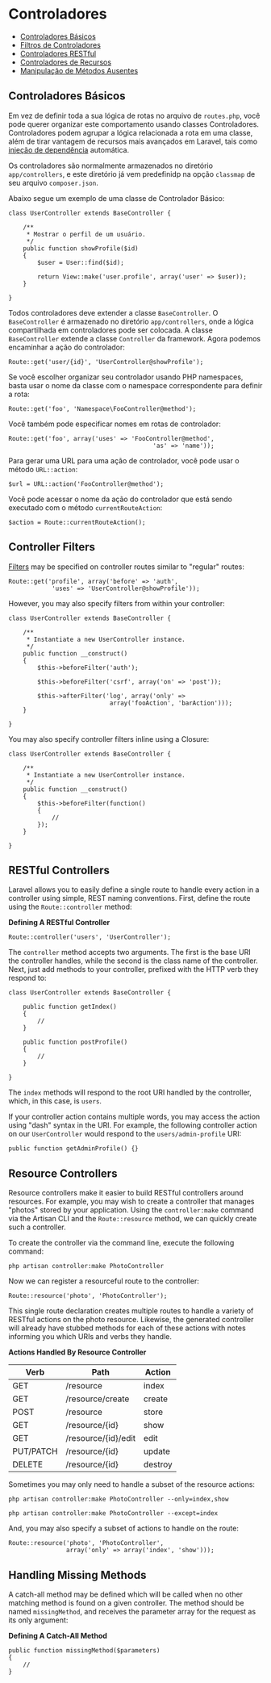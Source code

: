 # Controladores

- [Controladores Básicos](#basic-controllers)
- [Filtros de Controladores](#controller-filters)
- [Controladores RESTful](#restful-controllers)
- [Controladores de Recursos](#resource-controllers)
- [Manipulação de Métodos Ausentes](#handling-missing-methods)

<a name="basic-controllers"></a>
## Controladores Básicos

Em vez de definir toda a sua lógica de rotas no arquivo de `routes.php`, você pode querer organizar este comportamento usando classes Controladores. Controladores podem agrupar a lógica relacionada a rota em uma classe, além de tirar vantagem de recursos mais avançados em Laravel, tais como [injeção de dependência](/docs/ioc) automática.

Os controladores são normalmente armazenados no diretório `app/controllers`, e este diretório já vem predefinidp na opção `classmap` de seu arquivo `composer.json`.

Abaixo segue um exemplo de uma classe de Controlador Básico:


	class UserController extends BaseController {

		/**
		 * Mostrar o perfil de um usuário.
		 */
		public function showProfile($id)
		{
			$user = User::find($id);

			return View::make('user.profile', array('user' => $user));
		}

	}

Todos controladores deve extender a classe `BaseController`. O `BaseController` é armazenado no diretório `app/controllers`, onde a lógica compartilhada em controladores pode ser colocada. A classe `BaseController` extende a classe `Controller` da framework. Agora podemos encaminhar a ação do controlador:

	Route::get('user/{id}', 'UserController@showProfile');

Se você escolher organizar seu controlador usando PHP namespaces, basta usar o nome da classe com o namespace correspondente para definir a rota:

	Route::get('foo', 'Namespace\FooController@method');

Você também pode especificar nomes em rotas de controlador:

	Route::get('foo', array('uses' => 'FooController@method',
											'as' => 'name'));

Para gerar uma URL para uma ação de controlador, você pode usar o método `URL::action`:

	$url = URL::action('FooController@method');

Você pode acessar o nome da ação do controlador que está sendo executado com o método `currentRouteAction`:

	$action = Route::currentRouteAction();

<a name="controller-filters"></a>
## Controller Filters

[Filters](/docs/routing#route-filters) may be specified on controller routes similar to "regular" routes:

	Route::get('profile', array('before' => 'auth',
				'uses' => 'UserController@showProfile'));

However, you may also specify filters from within your controller:

	class UserController extends BaseController {

		/**
		 * Instantiate a new UserController instance.
		 */
		public function __construct()
		{
			$this->beforeFilter('auth');

			$this->beforeFilter('csrf', array('on' => 'post'));

			$this->afterFilter('log', array('only' =>
								array('fooAction', 'barAction')));
		}

	}

You may also specify controller filters inline using a Closure:

	class UserController extends BaseController {

		/**
		 * Instantiate a new UserController instance.
		 */
		public function __construct()
		{
			$this->beforeFilter(function()
			{
				//
			});
		}

	}

<a name="restful-controllers"></a>
## RESTful Controllers

Laravel allows you to easily define a single route to handle every action in a controller using simple, REST naming conventions. First, define the route using the `Route::controller` method:

**Defining A RESTful Controller**

	Route::controller('users', 'UserController');

The `controller` method accepts two arguments. The first is the base URI the controller handles, while the second is the class name of the controller. Next, just add methods to your controller, prefixed with the HTTP verb they respond to:

	class UserController extends BaseController {

		public function getIndex()
		{
			//
		}

		public function postProfile()
		{
			//
		}

	}

The `index` methods will respond to the root URI handled by the controller, which, in this case, is `users`.

If your controller action contains multiple words, you may access the action using "dash" syntax in the URI. For example, the following controller action on our `UserController` would respond to the `users/admin-profile` URI:

	public function getAdminProfile() {}

<a name="resource-controllers"></a>
## Resource Controllers

Resource controllers make it easier to build RESTful controllers around resources. For example, you may wish to create a controller that manages "photos" stored by your application. Using the `controller:make` command via the Artisan CLI and the `Route::resource` method, we can quickly create such a controller.

To create the controller via the command line, execute the following command:

	php artisan controller:make PhotoController

Now we can register a resourceful route to the controller:

	Route::resource('photo', 'PhotoController');

This single route declaration creates multiple routes to handle a variety of RESTful actions on the photo resource. Likewise, the generated controller will already have stubbed methods for each of these actions with notes informing you which URIs and verbs they handle.

**Actions Handled By Resource Controller**

Verb      | Path                  | Action
----------|-----------------------|--------------
GET       | /resource             | index
GET       | /resource/create      | create
POST      | /resource             | store
GET       | /resource/{id}        | show
GET       | /resource/{id}/edit   | edit
PUT/PATCH | /resource/{id}        | update
DELETE    | /resource/{id}        | destroy

Sometimes you may only need to handle a subset of the resource actions:

	php artisan controller:make PhotoController --only=index,show

	php artisan controller:make PhotoController --except=index

And, you may also specify a subset of actions to handle on the route:

	Route::resource('photo', 'PhotoController',
					array('only' => array('index', 'show')));

<a name="handling-missing-methods"></a>
## Handling Missing Methods

A catch-all method may be defined which will be called when no other matching method is found on a given controller. The method should be named `missingMethod`, and receives the parameter array for the request as its only argument:

**Defining A Catch-All Method**

	public function missingMethod($parameters)
	{
		//
	}
